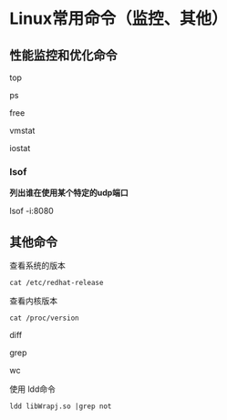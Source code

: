 

# Linux常用命令（监控、其他）

## 性能监控和优化命令

top

ps

free

vmstat

iostat

### lsof

**列出谁在使用某个特定的udp端口**

lsof -i:8080





## 其他命令

查看系统的版本

```shell
cat /etc/redhat-release
```

查看内核版本

```shell
cat /proc/version
```

diff

grep

wc





使用 ldd命令

```
ldd libWrapj.so |grep not
```


